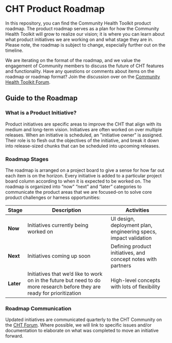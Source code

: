 # CHT Product Roadmap
In this repository, you can find the Community Health Toolkit product roadmap. The product roadmap serves as a plan for how the Community Health Toolkit will grow to realize our vision; it is where you can learn about what product initiatives we are working on and what stage they are in. Please note, the roadmap is subject to change, especially further out on the timeline.

We are iterating on the format of the roadmap, and we value the engagement of Community members to discuss the future of CHT features and functionality. Have any questions or comments about items on the roadmap or roadmap format? Join the discussion over on the [Community Health Toolkit Forum](https://forum.communityhealthtoolkit.org/c/product/roadmaps/25).

## Guide to the Roadmap

### What is a Product Initiative?
Product initiatives are specific areas to improve the CHT that align with its medium and long-term vision. Initiatives are often worked on over multiple releases. When an initiative is scheduled, an "initiative owner" is assigned. Their role is to flesh out the objectives of the initiative, and break it down into release-sized chunks that can be scheduled into upcoming releases. 

### Roadmap Stages
The roadmap is arranged on a project board to give a sense for how far out each item is on the horizon. Every initiative is added to a particular project board column according to when it is expected to be worked on.  The roadmap is organized into “now” “next” and “later” categories to communicate the product areas that we are focused-on to solve core product challenges or harness opportunities:

| Stage | Description | Activities |
| --- | --- | --- |
| **Now** | Initiatives currently being worked on | UI design, deployment plan, engineering specs, impact validation |
| **Next** | Initiatives coming up soon | Defining product initiatives, and concept notes with partners | 
| **Later** | Initiatives that we’d like to work on in the future but need to do more research before they are ready for prioritization | High-level concepts with lots of flexibility | 

### Roadmap Communication
Updated initiatives are communicated quarterly to the CHT Community on the [CHT Forum](https://forum.communityhealthtoolkit.org/c/product/roadmaps/25). Where possible, we will link to specific issues and/or documentation to elaborate on what was completed to move an initiative forward. 
